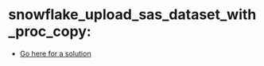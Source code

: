 
# snowflake_upload_sas_dataset_with_proc_copy:
- [Go here for a solution](https://github.com/ag-odonnell/privaterepo/tree/main/sas/snowflake)
